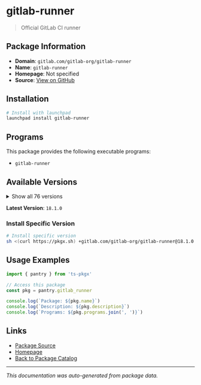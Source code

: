 # gitlab-runner

> Official GitLab CI runner

## Package Information

- **Domain**: `gitlab.com/gitlab-org/gitlab-runner`
- **Name**: `gitlab-runner`
- **Homepage**: Not specified
- **Source**: [View on GitHub](https://github.com/pkgxdev/pantry/tree/main/projects/gitlab.com/gitlab-org/gitlab-runner/package.yml)

## Installation

```bash
# Install with launchpad
launchpad install gitlab-runner
```

## Programs

This package provides the following executable programs:

- `gitlab-runner`

## Available Versions

<details>
<summary>Show all 76 versions</summary>

- `18.1.0`, `18.0.3`, `18.0.2`, `18.0.1`, `18.0.0`
- `17.11.3`, `17.11.2`, `17.11.1`, `17.11.0`, `17.10.2`
- `17.10.1`, `17.10.0`, `17.9.3`, `17.9.2`, `17.9.1`
- `17.9.0`, `17.8.5`, `17.8.4`, `17.8.3`, `17.8.2`
- `17.8.1`, `17.8.0`, `17.7.1`, `17.7.0`, `17.6.0`
- `17.5.5`, `17.5.4`, `17.5.3`, `17.5.2`, `17.5.1`
- `17.5.0`, `17.4.2`, `17.4.1`, `17.4.0`, `17.3.3`
- `17.3.2`, `17.3.1`, `17.3.0`, `17.2.3`, `17.2.2`
- `17.2.1`, `17.2.0`, `17.1.2`, `17.1.1`, `17.1.0`
- `17.0.3`, `17.0.2`, `17.0.1`, `17.0.0`, `16.11.4`
- `16.11.3`, `16.11.2`, `16.11.1`, `16.11.0`, `16.10.1`
- `16.10.0`, `16.9.2`, `16.9.1`, `16.9.0`, `16.8.1`
- `16.8.0`, `16.7.0`, `16.6.2`, `16.6.1`, `16.6.0`
- `16.5.0`, `16.4.2`, `16.4.1`, `16.4.0`, `16.3.3`
- `16.3.2`, `16.3.1`, `16.3.0`, `16.2.3`, `16.2.2`
- `16.2.1`

</details>

**Latest Version**: `18.1.0`

### Install Specific Version

```bash
# Install specific version
sh <(curl https://pkgx.sh) +gitlab.com/gitlab-org/gitlab-runner@18.1.0 -- $SHELL -i
```

## Usage Examples

```typescript
import { pantry } from 'ts-pkgx'

// Access this package
const pkg = pantry.gitlab_runner

console.log(`Package: ${pkg.name}`)
console.log(`Description: ${pkg.description}`)
console.log(`Programs: ${pkg.programs.join(', ')}`)
```

## Links

- [Package Source](https://github.com/pkgxdev/pantry/tree/main/projects/gitlab.com/gitlab-org/gitlab-runner/package.yml)
- [Homepage](#)
- [Back to Package Catalog](../package-catalog.md)

---

*This documentation was auto-generated from package data.*
